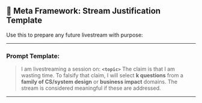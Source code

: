 
## 🧠 Meta Framework: Stream Justification Template

Use this to prepare any future livestream with purpose:

---

### Prompt Template:

> I am livestreaming a session on:
> **`<topic>`**
> The claim is that I am wasting time.
> To falsify that claim, I will select **k questions** from a **family of CS/system design** or **business impact** domains.
> The stream is considered meaningful if these are addressed.

---
